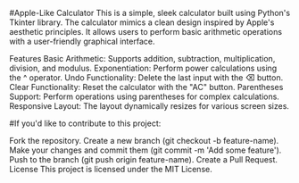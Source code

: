 #Apple-Like Calculator
This is a simple, sleek calculator built using Python's Tkinter library. The calculator mimics a clean design inspired by Apple's aesthetic principles. It allows users to perform basic arithmetic operations with a user-friendly graphical interface.

Features
Basic Arithmetic: Supports addition, subtraction, multiplication, division, and modulus.
Exponentiation: Perform power calculations using the ^ operator.
Undo Functionality: Delete the last input with the ⌫ button.
Clear Functionality: Reset the calculator with the "AC" button.
Parentheses Support: Perform operations using parentheses for complex calculations.
Responsive Layout: The layout dynamically resizes for various screen sizes.

#If you'd like to contribute to this project:

Fork the repository.
Create a new branch (git checkout -b feature-name).
Make your changes and commit them (git commit -m 'Add some feature').
Push to the branch (git push origin feature-name).
Create a Pull Request.
License
This project is licensed under the MIT License.
